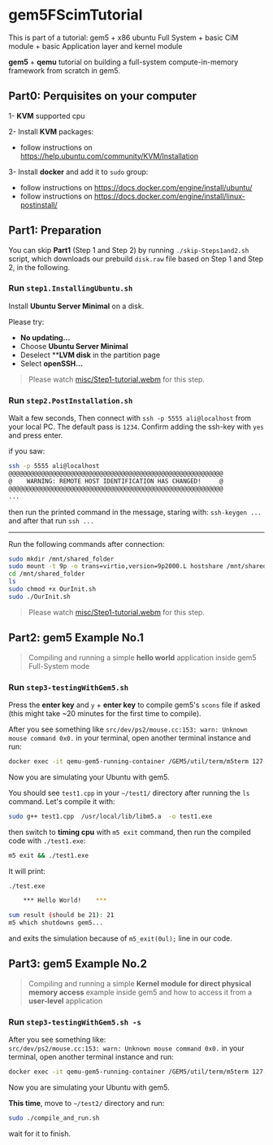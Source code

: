 # gem5FScimTutorial
This is part of a tutorial: gem5 + x86 ubuntu Full System + basic CiM module + basic Application layer and kernel module

**gem5** + **qemu** tutorial on building a full-system compute-in-memory framework from scratch in gem5.


## Part0: Perquisites on your computer

1- **KVM** supported cpu

2- Install **KVM** packages:
- follow instructions on https://help.ubuntu.com/community/KVM/Installation

3- Install **docker** and add it to `sudo` group:
- follow instructions on https://docs.docker.com/engine/install/ubuntu/
- follow instructions on https://docs.docker.com/engine/install/linux-postinstall/

## Part1: Preparation

You can skip **Part1** (Step 1 and Step 2) by running `./skip-Steps1and2.sh` script,
which downloads our prebuild `disk.raw` file based on Step 1 and Step 2, in the following.

### Run `step1.InstallingUbuntu.sh`

Install **Ubuntu Server Minimal** on a disk.

Please try:
- **No updating...**
- Choose **Ubuntu Server Minimal**
- Deselect ****LVM disk** in the partition page
- Select **openSSH...**

> Please watch [misc/Step1-tutorial.webm](./misc/Step1-tutorial.webm) for this step.



### Run `step2.PostInstallation.sh`

Wait a few seconds,
Then connect with `ssh -p 5555 ali@localhost` from your local PC.
The default pass is `1234`. Confirm adding the ssh-key with `yes` and press enter.

if you saw:
```sh
ssh -p 5555 ali@localhost
@@@@@@@@@@@@@@@@@@@@@@@@@@@@@@@@@@@@@@@@@@@@@@@@@@@@@@@@@@@
@    WARNING: REMOTE HOST IDENTIFICATION HAS CHANGED!     @
@@@@@@@@@@@@@@@@@@@@@@@@@@@@@@@@@@@@@@@@@@@@@@@@@@@@@@@@@@@
...
```
then run the printed command in the message, staring with:
`ssh-keygen ... `
and after that run `ssh ...`

---

Run the following commands after connection:
```sh
sudo mkdir /mnt/shared_folder
sudo mount -t 9p -o trans=virtio,version=9p2000.L hostshare /mnt/shared_folder
cd /mnt/shared_folder
ls
sudo chmod +x OurInit.sh
sudo ./OurInit.sh
```

> Please watch [misc/Step1-tutorial.webm](./misc/Step2-tutorial.webm) for this step.



## Part2: gem5 Example No.1
> Compiling and running a simple **hello world** application inside gem5 Full-System mode

### Run `step3-testingWithGem5.sh`

Press the **enter key** and `y` + **enter key** to compile gem5's `scons` file if asked (this might take ~20 minutes for the first time to compile).

After you see something like `src/dev/ps2/mouse.cc:153: warn: Unknown mouse command 0x0.`
in your terminal, open another terminal instance and run:

```sh
docker exec -it qemu-gem5-running-container /GEM5/util/term/m5term 127.0.0.1 3456
```
Now you are simulating your Ubuntu with gem5.

You should see `test1.cpp` in your `~/test1/` directory after running the `ls` command.
Let's compile it with:

```sh
sudo g++ test1.cpp  /usr/local/lib/libm5.a  -o test1.exe
```

then switch to **timing cpu** with `m5 exit` command, then
run the compiled code with `./test1.exe`:
```sh
m5 exit && ./test1.exe
```

It will print:
```sh
./test.exe 

	***	Hello World!	***

sum result (should be 21): 21
m5 which shutdowns gem5...
```
and exits the simulation because of `m5_exit(0ul);` line in our code.


## Part3: gem5 Example No.2
> Compiling and running a simple **Kernel module for direct physical memory access** example inside gem5 and how to access it from a **user-level** application

### Run `step3-testingWithGem5.sh -s`

After you see something like:  
`src/dev/ps2/mouse.cc:153: warn: Unknown mouse command 0x0.`
in your terminal, open another terminal instance and run:

```sh
docker exec -it qemu-gem5-running-container /GEM5/util/term/m5term 127.0.0.1 3456
```
Now you are simulating your Ubuntu with gem5.

**This time**, move to `~/test2/` directory and run:
```sh
sudo ./compile_and_run.sh
```
wait for it to finish.

